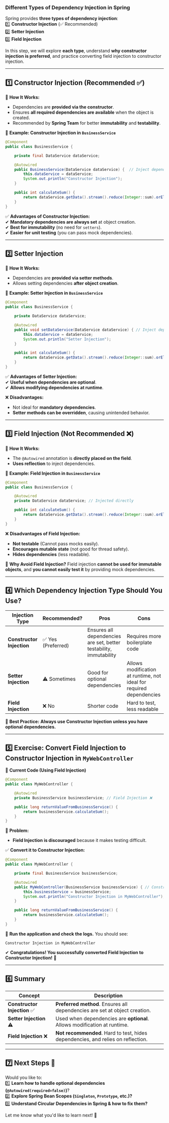 ### **Different Types of Dependency Injection in Spring**  
Spring provides **three types of dependency injection**:  
1️⃣ **Constructor Injection** (✅ Recommended)  
2️⃣ **Setter Injection**  
3️⃣ **Field Injection**  

In this step, we will explore **each type**, understand **why constructor injection is preferred**, and practice converting field injection to constructor injection.

---

## **1️⃣ Constructor Injection (Recommended ✅)**
📌 **How It Works:**  
- Dependencies are **provided via the constructor**.
- Ensures **all required dependencies are available** when the object is created.
- Recommended by **Spring Team** for better **immutability** and **testability**.

📌 **Example: Constructor Injection in `BusinessService`**
```java
@Component
public class BusinessService {

    private final DataService dataService;

    @Autowired
    public BusinessService(DataService dataService) {  // Inject dependency via constructor
        this.dataService = dataService;
        System.out.println("Constructor Injection");
    }

    public int calculateSum() {
        return dataService.getData().stream().reduce(Integer::sum).orElse(0);
    }
}
```
✅ **Advantages of Constructor Injection:**  
✔ **Mandatory dependencies are always set** at object creation.  
✔ **Best for immutability** (no need for `setters`).  
✔ **Easier for unit testing** (you can pass mock dependencies).  

---

## **2️⃣ Setter Injection**
📌 **How It Works:**  
- Dependencies are **provided via setter methods**.
- Allows setting dependencies **after object creation**.

📌 **Example: Setter Injection in `BusinessService`**
```java
@Component
public class BusinessService {

    private DataService dataService;

    @Autowired
    public void setDataService(DataService dataService) { // Inject dependency via setter
        this.dataService = dataService;
        System.out.println("Setter Injection");
    }

    public int calculateSum() {
        return dataService.getData().stream().reduce(Integer::sum).orElse(0);
    }
}
```
✅ **Advantages of Setter Injection:**  
✔ **Useful when dependencies are optional**.  
✔ **Allows modifying dependencies at runtime**.  

❌ **Disadvantages:**  
- Not ideal for **mandatory dependencies**.  
- **Setter methods can be overridden**, causing unintended behavior.  

---

## **3️⃣ Field Injection (Not Recommended ❌)**
📌 **How It Works:**  
- The `@Autowired` annotation is **directly placed on the field**.  
- **Uses reflection** to inject dependencies.  

📌 **Example: Field Injection in `BusinessService`**
```java
@Component
public class BusinessService {

    @Autowired
    private DataService dataService; // Injected directly

    public int calculateSum() {
        return dataService.getData().stream().reduce(Integer::sum).orElse(0);
    }
}
```
❌ **Disadvantages of Field Injection:**  
- **Not testable** (Cannot pass mocks easily).  
- **Encourages mutable state** (not good for thread safety).  
- **Hides dependencies** (less readable).  

🔴 **Why Avoid Field Injection?**
Field injection **cannot be used for immutable objects**, and **you cannot easily test it** by providing mock dependencies.

---

## **4️⃣ Which Dependency Injection Type Should You Use?**
| **Injection Type** | **Recommended?** | **Pros** | **Cons** |
|------------------|----------------|----------|---------|
| **Constructor Injection** | ✅ Yes (Preferred) | Ensures all dependencies are set, better testability, immutability | Requires more boilerplate code |
| **Setter Injection** | ⚠️ Sometimes | Good for optional dependencies | Allows modification at runtime, not ideal for required dependencies |
| **Field Injection** | ❌ No | Shorter code | Hard to test, less readable |

📌 **Best Practice:** **Always use Constructor Injection unless you have optional dependencies.**  

---

## **5️⃣ Exercise: Convert Field Injection to Constructor Injection in `MyWebController`**
📌 **Current Code (Using Field Injection)**
```java
@Component
public class MyWebController {

    @Autowired
    private BusinessService businessService; // Field Injection ❌

    public long returnValueFromBusinessService() {
        return businessService.calculateSum();
    }
}
```
🔴 **Problem:**  
- **Field Injection is discouraged** because it makes testing difficult.  

✅ **Convert it to Constructor Injection:**
```java
@Component
public class MyWebController {

    private final BusinessService businessService;

    @Autowired
    public MyWebController(BusinessService businessService) { // Constructor Injection ✅
        this.businessService = businessService;
        System.out.println("Constructor Injection in MyWebController");
    }

    public long returnValueFromBusinessService() {
        return businessService.calculateSum();
    }
}
```
📌 **Run the application and check the logs.** You should see:
```
Constructor Injection in MyWebController
```
✔ **Congratulations! You successfully converted Field Injection to Constructor Injection!** 🎉  

---

## **6️⃣ Summary**
| **Concept** | **Description** |
|------------|----------------|
| **Constructor Injection** ✅ | **Preferred method**. Ensures all dependencies are set at object creation. |
| **Setter Injection** ⚠️ | Used when dependencies are **optional**. Allows modification at runtime. |
| **Field Injection** ❌ | **Not recommended**. Hard to test, hides dependencies, and relies on reflection. |

---

## **7️⃣ Next Steps 🚀**
Would you like to:  
1️⃣ **Learn how to handle optional dependencies (`@Autowired(required=false)`)**?  
2️⃣ **Explore Spring Bean Scopes (`Singleton`, `Prototype`, etc.)?**  
3️⃣ **Understand Circular Dependencies in Spring & how to fix them?**  

Let me know what you'd like to learn next! 🚀